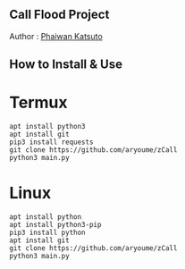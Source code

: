 ## Call Flood Project

Author : [Phaiwan Katsuto](https://facebook.com/iboy.sloth)

## How to Install & Use
# Termux
```
apt install python3
apt install git
pip3 install requests
git clone https://github.com/aryoume/zCall
python3 main.py
```
# Linux
```
apt install python
apt install python3-pip
pip3 install python
apt install git
git clone https://github.com/aryoume/zCall
python3 main.py
```
